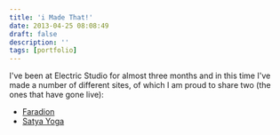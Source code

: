 ```yaml
---
title: 'i Made That!'
date: 2013-04-25 08:08:49
draft: false
description: ''
tags: [portfolio]
---
```


I've been at Electric Studio for almost three months and in this time I've made a number of different sites, of which I am proud to share two (the ones that have gone live):

*   [Faradion](http://www.faradion.co.uk/)
*   [Satya Yoga](http://www.satyayoga.co.uk)